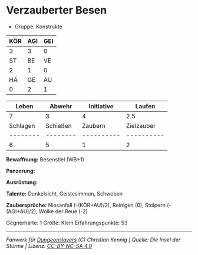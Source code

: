 # Verzauberter Besen  
- Gruppe: Konstrukte  

| KÖR | AGI | GEI |  
| --- | --- | --- |  
| 3   | 3   | 0   |
| ST  | BE  | VE  |  
| 2   | 1   | 0   |
| HÄ  | GE  | AU  |  
| 0   | 2   | 1   |


| Leben    | Abwehr   | Initiative | Laufen     |
| -------- | -------- | ---------- | ---------- |
| 7        | 3        | 4          | 2.5        |
| Schlagen | Schießen | Zaubern    | Zielzauber |
| -------- | -------- | ---------- | ---------- |
| 6        | 5        | 1          | 2          |

**Bewaffnung:**
Besenstiel (WB+1)

**Panzerung:**


**Ausrüstung:**


**Talente:**
Dunkelsicht, Geistesimmun, Schweben

**Zaubersprüche:**
Niesanfall (-(KÖR+AU)/2), Reinigen (0), Stolpern (-(AGI+AU)/2), Wolke der Reue (-2)

Gegnerhärte: 1
Größe: Klein
Erfahrungspunkte: 53



___
*Fanwerk für [Dungeonslayers](https://www.dungeonslayers.net/) (C) Christian Kennig | Quelle: Die Insel der Stürme | Lizenz: [CC-BY-NC-SA 4.0](https://creativecommons.org/licenses/by-nc-sa/4.0/deed.de)*